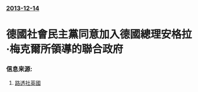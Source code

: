 ### [2013-12-14](/news/2013/12/14/index.md)

##### 
#  德國社會民主黨同意加入德國總理安格拉·梅克爾所領導的聯合政府 




### 信息来源:

1. [路透社英國](http://uk.reuters.com/article/2013/12/14/uk-germany-coalition-idUKBRE9BD03V20131214)
